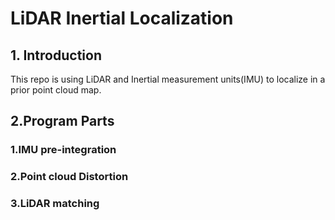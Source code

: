 # LiDAR Inertial Localization
## 1. Introduction
This repo is using LiDAR and Inertial measurement units(IMU) to localize in a prior point cloud map.
## 2.Program Parts
### 1.IMU pre-integration
### 2.Point cloud Distortion
### 3.LiDAR matching
